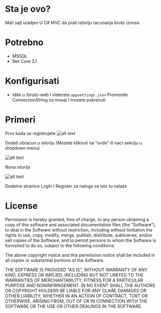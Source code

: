 # Sta je ovo?

Mali sajt uradjen U C# MVC da prati istoriju racunanja bruto iznosa

# Potrebno
 - MSSQL
 - Net Core 3.1

# Konfigurisati
- Idite u /bruto-web I videcete `appsettings.json` Promenite ConnectionString za mssql I mozete pokrenuti


# Primeri

Prvo kada se registrujete
![alt text](https://i.imgur.com/4c4PDXC.png "Banner")

Dodati obracun u istoriju (Mozete kliknuti na "ovde" ili naci sekciju u dropdown menu)

![alt text](https://i.imgur.com/YMp6LEe.png "Banner")

Nova istorija

![alt text](https://i.imgur.com/6npckTN.png "Banner")

Dodatne stranice LogIn I Register za naloge se isto tu nalaze


# License
Permission is hereby granted, free of charge, to any person obtaining a copy
of this software and associated documentation files (the "Software"), to deal
in the Software without restriction, including without limitation the rights
to use, copy, modify, merge, publish, distribute, sublicense, and/or sell
copies of the Software, and to permit persons to whom the Software is
furnished to do so, subject to the following conditions:

The above copyright notice and this permission notice shall be included in all
copies or substantial portions of the Software.

THE SOFTWARE IS PROVIDED "AS IS", WITHOUT WARRANTY OF ANY KIND, EXPRESS OR
IMPLIED, INCLUDING BUT NOT LIMITED TO THE WARRANTIES OF MERCHANTABILITY,
FITNESS FOR A PARTICULAR PURPOSE AND NONINFRINGEMENT. IN NO EVENT SHALL THE
AUTHORS OR COPYRIGHT HOLDERS BE LIABLE FOR ANY CLAIM, DAMAGES OR OTHER
LIABILITY, WHETHER IN AN ACTION OF CONTRACT, TORT OR OTHERWISE, ARISING FROM,
OUT OF OR IN CONNECTION WITH THE SOFTWARE OR THE USE OR OTHER DEALINGS IN THE
SOFTWARE.